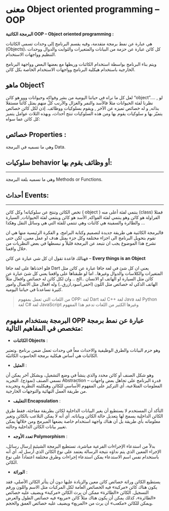 # معنى Object oriented programming – OOP


**البرمجة الكائنية OOP – Object oriented programming :**

هي عبارة عن نمط برمجة متقدمة، وفيه يقسم البرنامج إلى وحدات تسمى الكائنات (Objects)، كل كائن عبارة عن حزمة من البيانات والمتغيرات والثوابت والدوال ووحدات التنظيم وواجهات الاستخدام.

ويتم بناء البرنامج بواسطة استخدام الكائنات وربطها مع بعضها البعض وواجهة البرنامج الخارجية باستخدام هيكلية البرنامج وواجهات الاستخدام الخاصة بكل كائن.


## **ماهو Object؟**

لعل كل ما نراه في حياتنا اليومية من بشر وفواكه وحيوانات ووو هو كائن “object”…. , لو نظرنا لفئة الحيوانات مثلا فالأسد والنمر والغزال والأرنب كلٌ منهم يمثل كائناً مستقلا بذاته, و له خصائص تميزه عن الآخر , ويقوم بسلوكيات ووظائف.
إذن لكل كائن خصائص يتميّز بها و سلوكيات يقوم بها ومن هذه السلوكيات تنتج أحداث، وبهذه الثلاث عوامل يتميز كل كائن عما سواه: 


## **خصائص Properties :** 

وهي ما نسميه في البرمجة Data. 


## سلوكيات behavior أو وظائف يقوم بها: 
****
وهي ما نسميه بلغة البرمجة Methods or Functions.


## أحداث Events: 
****
تخص الكائن وتنتج عن سلوكياته! وكل كائن ( object ) ينتمي لفئة أعلى منه (class) فمثلا الفراولة هو كائن وهو ينتمي لفئة الفواكه, الأسد هو كائن وينتمي لفئة الحيوانات, السيارة والطائرة والسفينة هي كائنات وهي تنتمي للفئة التي هي وسائل النقل وهكذا …

فالبرمجة الكائنية هي طريقة جديدة لتصميم وكتابة البرامج، و الفكرة الرئيسية منها هي ان تقوم بتحويل البرنامج الى اجزاء مختلفة وكل جزء يمثل هدف او عمل معين، لكن حتى نشرح هذا الموضوع يجب ان نتبعد عن البرمجة قليلاً و نبسطها في بعض النظريات من خلال واقعنا.

فهنالك قاعدة تقول ان كل شي عبارة عن كائن – **Every things is an Object**

فلو اخذناها على لغة جافا Dart يعني ان كل شئ في لغة جافا عبارة عن كائن مثل المتغيرات والكلاسات والدوال وغيرها..
اما لو طبقناها على واقعنا يعني كل شئ عبارة عن كائن مثل السيارة او الهاتف او الانسان ..الخ .. وان لكل كائن له خصائص وافعال مثلاً الهاتف الذكي له خصائص مثل اللون (احمر,اسود,ازرق..) وله افعال مثل الاتصال وامور كثيرة تساعدنا في حياتنا اليومية.



> من اللغات التي تعمل بمفهوم  OPP:
> لغة Dart
> لغة C++ 
> لغة  Java
> لغة Python
> لغة C#
> لغة  JavaScript
> وغيرها الكثير من اللغات تدعم هذا المفهوم 
> 

 

##  البرمجة بستخدام مفهوم OPP عبارة عن نمط برمجة متخصص في المفاهيم التالية:


- **الكائنات Objects** :

وهو حزم البيانات والطرق الوظيفية والاحداث معاً في وحدات تعمل ضمن برنامج .وتعتبر الكائنات هي أساس هيكلية برمجة الحاسوب الكائنيّة.


- **المثيل** :

وهو شكل الصنف أو كائن محدد والذي ينشأ في وضع التشغيل، وبشكل آخر يمكن أن نسمي الصنف (نموذج).
التجريد Abstraction – قدرة البرنامج على تجاهل بعض واجهات المعلومات المتلاعبة، أي التركيز على المفهوم الأساسي للكائن وهيكليته النظرية وتجريده من طريقة العمل النهائية والتوجهات الخارجية.


- **التغليف Encapsulation** :

التأكد أن المستخدم لا يستطيع أن يغير البيانات الداخلية لكائن بطريقة مفاجئة، فقط طرق الكائن الداخلية يسمح لها بتعديل حالة الكائن وبياناته.
أي أنه لا يمكن التلاعب بالكائن وتغير معلوماته بأي طريقة بل أن هناك واجهة استخدام خاصة يضعها المبرمج ومن خلالها يمكن تغيير بيانات الكائن الداخلية وحالته.


- **تعدد الأوجه Polymorphism** :

بدلاً من استدعاء الإجراءات الفرعية مباشرة، تستطيع البرمجة الشيئية إرسال رسائل، الإجراء المعين الذي يتم نداؤه نتيجة الرسالة يعتمد على نوع الكائن الذي أُرسل له.
أي أنه باستخدام نفس اسم الاستدعاء يمكن استدعاء إجراءات وطرق مختلفة اعتماداً على نوع الكائن.


- **الوراثة** :

يستطيع الكائن وراثة خصائص كائن معين والزيادة عليها دون أن يتأثر الكائن الأصلي، فقد يكون هناك كائن «مركبة» فيه الخصائص العامة لكل المركبات مثل الاسم واللون ورقم التسجيل.
الكائن «الطائرة» ممكن أن يرث الكائن «مركبة» ويضيف عليه خصائص «الطائرة»، كذلك يمكن أن يكون هناك مثلاً كائن «مربع» فيه خصائص الطول والعرض ويمكن للكائن «مكعب» أن يرث من «المربع» ويضيف عليه خصائص العمق والحجم.

